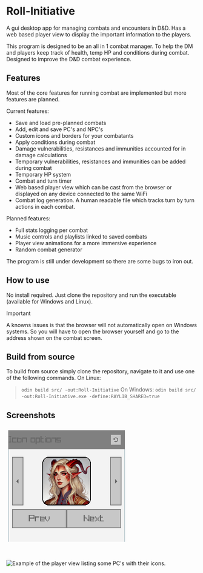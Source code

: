 # Roll-Initiative
A gui desktop app for managing combats and encounters in D&amp;D. Has a web based player view to display the important information to the players.

This program is designed to be an all in 1 combat manager. To help the DM and players keep track of health, temp HP and conditions during combat. Designed to improve the D&amp;D combat experience.

## Features

Most of the core features for running combat are implemented but more features are planned.

Current features:
- Save and load pre-planned combats
- Add, edit and save PC's and NPC's
- Custom icons and borders for your combatants
- Apply conditions during combat
- Damage vulnerabilities, resistances and immunities accounted for in damage calculations
- Temporary vulnerabilities, resistances and immunities can be added during combat
- Temporary HP system
- Combat and turn timer
- Web based player view which can be cast from the browser or displayed on any device connected to the same WiFi
- Combat log generation. A human readable file which tracks turn by turn actions in each combat.

Planned features:
- Full stats logging per combat
- Music controls and playlists linked to saved combats
- Player view animations for a more immersive experience
- Random combat generator

The program is still under development so there are some bugs to iron out.

## How to use
No install required. Just clone the repository and run the executable (available for Windows and Linux).

> [!IMPORTANT]
> A knowns issues is that the browser will not automatically open on Windows systems. So you will have to open the browser yourself and go to the address shown on the combat screen.

## Build from source
To build from source simply clone the repository, navigate to it and use one of the following commands.
On Linux:
> `odin build src/ -out:Roll-Initiative`
On Windows:
>`odin build src/ -out:Roll-Initiative.exe -define:RAYLIB_SHARED=true`

## Screenshots
![Example of the icons customising tool.](/Screenshots/working_borders.png)

</br>

![Example of the player view listing some PC's with their icons.](/Screenshots/Web_view.png)
